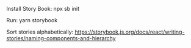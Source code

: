 Install Story Book:
npx sb init

Run:
yarn storybook

Sort stories alphabetically:
https://storybook.js.org/docs/react/writing-stories/naming-components-and-hierarchy
